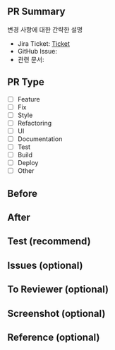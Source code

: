 <!-- 필요한 경우 양식을 변경해서 사용합니다. -->

## PR Summary
<!-- PR 요약 정보 -->
변경 사항에 대한 간략한 설명
<!-- Jira Ticket: [Ticket] Jira Ticket 아이디를 기입 ex) PJT-1, 꼭 링크 추가해주세요. -->
<!-- GitHub Issue: #[issuenumber] -->
<!-- 관련 문서: 참조 했던 문서 및 사이트 링크를 추가해주세요. 여러개일 경우 목록으로 추가 -->
- Jira Ticket: [Ticket](link)
- GitHub Issue: 
- 관련 문서:

## PR Type
<!-- PR에 적용된 항목을 [x]로 체크해주세요. -->
<!-- Feature: 새로운 기능 추가 -->
<!-- Fix: 버그 수정 -->
<!-- Style: 코드 포맷팅, 괄호 누락, 코드 변경이 없는 경우 -->
<!-- Refactoring: 코드 리팩터링 -->
<!-- UI: UI 관련 작업 -->
<!-- Documentation: 문서 작업 -->
<!-- Test: 테스트 추가, 테스트 리팩터링 -->
<!-- Build: 빌드 수정, 패키지 변경 -->
<!-- Deploy: 배포 수정 -->
<!-- Other: 그 외 작업 -->
- [ ] Feature
- [ ] Fix
- [ ] Style
- [ ] Refactoring
- [ ] UI
- [ ] Documentation
- [ ] Test
- [ ] Build
- [ ] Deploy
- [ ] Other <!-- 어떤 작업인지 기록해주세요. ex) Other: 작업내용 -->

## Before
<!-- 이전 상태에 대해 적어주세요. -->
<!-- 이전 상태가 없는 경우 "없음" 이라고 명시 해주세요.  -->

## After
<!-- 이 PR을 통해 변경되는 내용을 적어주세요. -->

## Test (recommend)
<!-- 어떻게 테스트를 진행했는지, 어떤 검토를 거쳤는지 내용을 적어주세요. -->
<!-- 되도록 테스트 코드를 작성해서 진행하시는 것을 권장합니다. -->

## Issues (optional)
<!-- 해결되지 않은 문제 또는 문제가 발생할것 같은 부분을 적어주세요. -->

## To Reviewer (optional)
<!-- 리뷰어가 집중해서 봐주면 좋을 부분을 적어주세요. -->

## Screenshot (optional)
<!-- 작업한 내용에 대한 결과를 확인할 수 있는 이미지가 있다면 추가해주세요.(GIF 가능) -->

## Reference (optional)
<!-- 참조한 레퍼런스 목록을 적어주세요. -->

